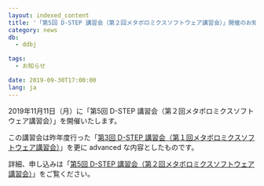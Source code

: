 ```yaml
---
layout: indexed_content
title: '「第5回 D-STEP 講習会（第２回メタボロミクスソフトウェア講習会）」開催のお知らせ：11月11日'
category: news
db:
  - ddbj

tags:
  - お知らせ

date: 2019-09-30T17:00:00
lang: ja
---
```


<p>2019年11月11日（月）に「第5回 D-STEP 講習会（第２回メタボロミクスソフトウェア講習会）」を開催いたします。</p>

<p>この講習会は昨年度行った「<a href="/training/d-step.html#03">第3回 D-STEP 講習会（第１回メタボロミクスソフトウェア講習会）</a>」を更に advanced な内容としたものです。</p>

<p>詳細、申し込みは「<a href="/training/d-step04.html">第5回 D-STEP 講習会（第２回メタボロミクスソフトウェア講習会）</a>」をご覧ください。</p>
